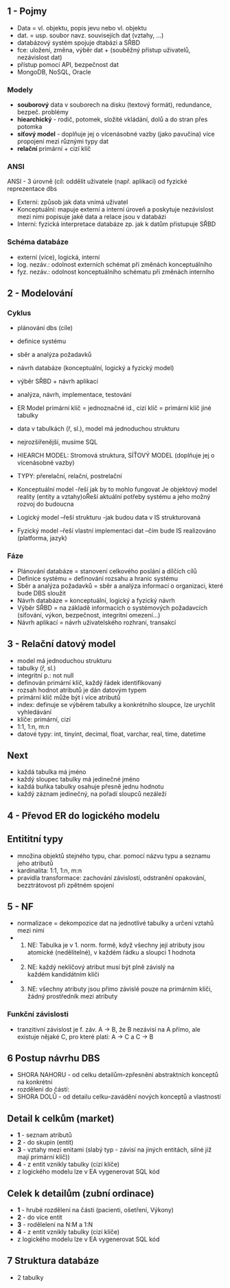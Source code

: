 ## 1 - Pojmy
* Data = vl. objektu, popis jevu nebo vl. objektu
* dat. = usp. soubor navz. souvisejích dat (vztahy, ...)
* databázový systém spojuje dtabázi a SŘBD
* fce: uložení, změna, výběr dat + (souběžný přístup uživatelů, nezávislost dat)
* přístup pomocí API, bezpečnost dat
* MongoDB, NoSQL, Oracle

### Modely
* **souborový** data v souborech na disku (textový formát), redundance, bezpeč. problémy
* **hiearchický** - rodič, potomek, složité vkládání, dolů a do stran přes potomka
* **síťový model** - doplňuje jej o vícenásobné vazby (jako pavučina) více propojení mezi různými typy dat
* **relační** primární + cizí klíč

### ANSI
ANSI - 3 úrovně (cíl: oddělit uživatele (např. aplikaci) od fyzické reprezentace dbs
* Externí: způsob jak data vnímá uživatel
* Konceptuální: mapuje externí a interní úroveň a poskytuje nezávislost mezi nimi popisuje jaké data a relace jsou v databázi
* Interní: fyzická interpretace databáze zp. jak k datům přistupuje SŘBD

### Schéma databáze 
* externí (více), logická, interní
* log. nezáv.: odolnost externích schémat při změnách konceptuálního
* fyz. nezáv.: odolnost konceptuálního schématu při změnách interního



## 2 - Modelování
### Cyklus
* plánování dbs (cíle)
* definice systému
* sběr a analýza požadavků
* návrh databáze (konceptuální, logický a fyzický model)
* výběr SŘBD + návrh aplikací


* analýza, návrh, implementace, testování
* ER Model primární klíč = jednoznačné id., cizí klíč = primární klíč jiné tabulky
* data v tabulkách (ř, sl.), model má jednoduchou strukturu
* nejrozšířenější, musíme SQL
* HIEARCH MODEL: Stromová struktura, SÍŤOVÝ MODEL (doplňuje jej o vícenásobné vazby)
* TYPY: přerelační, relační, postrelační

* Konceptuální model -řeší jak by to mohlo fungovat
Je objektový model reality (entity a vztahy)oŘeší aktuální potřeby systému a jeho možný rozvoj do budoucna
* Logický model –řeší strukturu -jak budou data v IS strukturovaná 
* Fyzický model –řeší vlastní implementaci dat –čím bude IS realizováno (platforma, jazyk)


### Fáze
* Plánování databáze = stanovení celkového poslání a dílčích cílů 
* Definice systému = definování rozsahu a hranic systému
* Sběr a analýza požadavků = sběr a analýza informací o organizaci, které bude DBS sloužit
* Návrh databáze = konceptuální, logický a fyzický návrh
* Výběr SŘBD = na základě informacích o systémových požadavcích (síťování, výkon, bezpečnost, integritní omezení...)
* Návrh aplikací = návrh uživatelského rozhraní, transakcí 

## 3 - Relační datový model
* model má jednoduchou strukturu
* tabulky (ř, sl.)
* integritní p.: not null
* definován primární klíč, každý řádek identifikovaný
* rozsah hodnot atributů je dán datovým typem
* primární klíč může být i více atributů
* index: definuje se výběrem tabulky a konkrétního sloupce, lze urychlit vyhledávání
* klíče: primární, cizí
* 1:1, 1:n, m:n
* datové typy: int, tinyint, decimal, float, varchar, real, time, datetime

## Next
* každá tabulka má jméno
* každý sloupec tabulky má jedinečné jméno
* každá buňka tabulky osahuje přesně jednu hodnotu
* každý záznam jedinečný, na pořadí sloupců nezáleží



## 4 - Převod ER do logického modelu
## Entititní typy
* množina objektů stejného typu, char. pomocí názvu typu a seznamu jeho atributů
* kardinalita: 1:1, 1:n, m:n
* pravidla transformace: zachování závislostí, odstranění opakování, bezztrátovost při zpětném spojení









## 5 - NF
* normalizace = dekompozice dat na jednotlivé tabulky a určení vztahů mezi nimi
* 1. NE: Tabulka je v 1. norm. formě, když všechny její atributy jsou atomické (nedělitelné), v každém řádku a sloupci 1 hodnota
* 2. NE: každý neklíčový atribut musí být plně závislý na každém kandidátním klíči
* 3. NE: všechny atributy jsou přímo závislé pouze na primárním klíči, žádný prostředník mezi atributy

### Funkční závislosti
* tranzitivní závislost je  f. záv. A → B, že B nezávisí na A přímo, ale existuje nějaké C, pro které platí: A → C a C → B



## 6 Postup návrhu DBS
* SHORA NAHORU - od celku detailům–zpřesnění abstraktních konceptů na konkrétní
* rozdělení do částí: 
* SHORA DOLŮ - od detailu celku–zavádění nových konceptů a vlastností

## Detail k celkům (market)
* **1** - seznam atributů
* **2** - do skupin (entit)
* **3** - vztahy mezi enitami (slabý typ - závisí na jiných entitách, silné již mají primární klíč))
* **4** - z entit vznikly tabulky (cizí klíče)
* z logického modelu lze v EA vygenerovat SQL kód

## Celek k detailům (zubní ordinace)
* **1** - hrubé rozdělení na části (pacienti, ošetření, Výkony)
* **2** - do více entit
* **3** - rodělelení na N:M a 1:N
* **4** - z entit vznikly tabulky (cizí klíče)
* z logického modelu lze v EA vygenerovat SQL kód





## 7 Struktura databáze
* 2 tabulky

